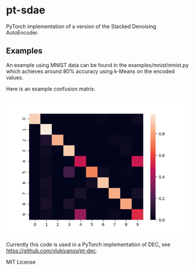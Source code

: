 # pt-sdae
PyTorch implementation of a version of the Stacked Denoising AutoEncoder.

## Examples

An example using MNIST data can be found in the examples/mnist/mnist.py which achieves around 80% accuracy using
k-Means on the encoded values.

Here is an example confusion matrix.

![Alt text](confusion_6d1dca0bb01942b7a251e1b7aaaed0f5.png)

Currently this code is used in a PyTorch implementation of DEC, see https://github.com/vlukiyanov/pt-dec.

MIT License
